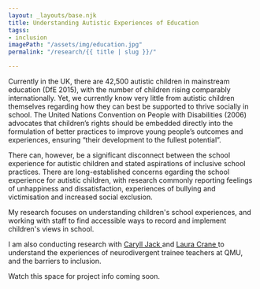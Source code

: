 ```yaml
---
layout: _layouts/base.njk
title: Understanding Autistic Experiences of Education
tagss:
- inclusion
imagePath: "/assets/img/education.jpg"
permalink: "/research/{{ title | slug }}/"

---
```

Currently in the UK, there are 42,500 autistic children in mainstream education (DfE 2015), with the number of children rising comparably internationally. Yet, we currently know very little from autistic children themselves regarding how they can best be supported to thrive socially in school. The United Nations Convention on People with Disabilities (2006) advocates that children’s rights should be embedded directly into the formulation of better practices to improve young people’s outcomes and experiences, ensuring “their development to the fullest potential”.

There can, however, be a significant disconnect between the school experience for autistic children and stated aspirations of inclusive school practices. There are long-established concerns egarding the school experience for autistic children, with research commonly reporting feelings of unhappiness and dissatisfaction, experiences of bullying and victimisation  and increased social exclusion. 

My research focuses on understanding children's school experiences, and working with staff to find accessible ways to record and implement children's views in school.

I am also conducting research with [Caryll Jack ](https://mobile.twitter.com/CaryllJack)and [Laura Crane ](https://mobile.twitter.com/LauraMayCrane)to understand the experiences of neurodivergent trainee teachers at QMU, and the barriers to inclusion.

Watch this space for project info coming soon. 